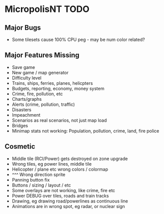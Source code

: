# MicropolisNT TODO

## Major Bugs

- Some tilesets cause 100% CPU peg - may be num color related?

## Major Features Missing
- Save game
- New game / map generator
- Difficulty level
- Trains, ships, ferries, planes, helicpters
- Budgets, reporting, economy, money system
- Crime, fire, pollution, etc
- Charts/graphs
- Alerts (crime, pollution, traffic)
- Disasters
- Impeachment
- Scenarios as real scenarios, not just map load
- Bridges
- Minimap stats not working: Population, pollution, crime, land, fire police


## Cosmetic
- Middle tile (RCI/Power) gets destroyed on zone upgrade
- Wrong tiles, eg power lines, middle tile
- Helicopter / plane etc wrong colors / colormap
- ^^^ Wrong direction sprite
- Panning button fix
- Buttons / sizing / layout / etc
- Some overlays are not working, like crime, fire etc
- Power DEBUG over tiles, roads and train tracks
- Drawing, eg drawing road/powerlines as continuous line
- Animations are in wrong spot, eg radar, or nuclear sign

